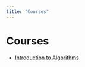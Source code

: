```yaml
---
title: "Courses"
---
```


# Courses

- [Introduction to Algorithms](introduction-to-algorithms/_introduction-to-algorithms.md)
